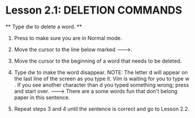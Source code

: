 # Lesson 2.1: DELETION COMMANDS

** Type  dw  to delete a word. **

1. Press  <ESC>  to make sure you are in Normal mode.

2. Move the cursor to the line below marked --->.

3. Move the cursor to the beginning of a word that needs to be deleted.

4. Type   dw   to make the word disappear.
NOTE: The letter  d  will appear on the last line of the screen as you type it.  Vim is waiting for you to type  w .  If you see another character than  d  you typed something wrong; press  <ESC>  and start over.
---> There are a some words fun that don't belong paper in this sentence.

5. Repeat steps 3 and 4 until the sentence is correct and go to Lesson 2.2.
